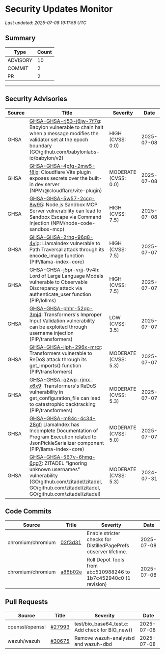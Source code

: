 # Security Updates Monitor

*Last updated: 2025-07-08 19:11:56 UTC*

## Summary
| Type | Count |
|------|-------|
| ADVISORY | 10 |
| COMMIT | 2 |
| PR | 2 |

---

## Security Advisories

| Source | Title | Severity | Date |
|--------|-------|----------|------|
| GHSA | [GHSA-GHSA-rj53-j6jw-7f7g](https://github.com/advisories/GHSA-rj53-j6jw-7f7g): Babylon vulnerable to chain halt when a message modifies the validator set at the epoch boundary (GO/github.com/babylonlabs-io/babylon/v2) | HIGH (CVSS: 0.0) | 2025-07-08 |
| GHSA | [GHSA-GHSA-4pfg-2mw5-f8jx](https://github.com/advisories/GHSA-4pfg-2mw5-f8jx): Cloudflare Vite plugin exposes secrets over the built-in dev server (NPM/@cloudflare/vite-plugin) | MODERATE (CVSS: 0.0) | 2025-07-08 |
| GHSA | [GHSA-GHSA-5w57-2ccq-8w95](https://github.com/advisories/GHSA-5w57-2ccq-8w95): Node.js Sandbox MCP Server vulnerability can lead to Sandbox Escape via Command Injection (NPM/node-code-sandbox-mcp) | HIGH (CVSS: 7.5) | 2025-07-08 |
| GHSA | [GHSA-GHSA-2rhq-96q8-4vjq](https://github.com/advisories/GHSA-2rhq-96q8-4vjq): LlamaIndex vulnerable to Path Traversal attack through its encode_image function (PIP/llama-index-core) | HIGH (CVSS: 7.5) | 2025-07-07 |
| GHSA | [GHSA-GHSA-j5pr-vrjj-9v4h](https://github.com/advisories/GHSA-j5pr-vrjj-9v4h): Lord of Large Language Models vulnerable to Observable Discrepancy attack via authenticate_user function (PIP/lollms) | HIGH (CVSS: 7.5) | 2025-07-07 |
| GHSA | [GHSA-GHSA-phhr-52qp-3mj4](https://github.com/advisories/GHSA-phhr-52qp-3mj4): Transformers's Improper Input Validation vulnerability can be exploited through username injection (PIP/transformers) | LOW (CVSS: 3.5) | 2025-07-07 |
| GHSA | [GHSA-GHSA-jjph-296x-mrcr](https://github.com/advisories/GHSA-jjph-296x-mrcr): Transformers vulnerable to ReDoS attack through its get_imports() function (PIP/transformers) | MODERATE (CVSS: 5.3) | 2025-07-07 |
| GHSA | [GHSA-GHSA-q2wp-rjmx-x6x9](https://github.com/advisories/GHSA-q2wp-rjmx-x6x9): Transformers's ReDoS vulnerability in get_configuration_file can lead to catastrophic backtracking (PIP/transformers) | MODERATE (CVSS: 5.3) | 2025-07-07 |
| GHSA | [GHSA-GHSA-m84c-4c34-28gf](https://github.com/advisories/GHSA-m84c-4c34-28gf): LlamaIndex has Incomplete Documentation of Program Execution related to JsonPickleSerializer component (PIP/llama-index-core) | MODERATE (CVSS: 5.0) | 2025-07-07 |
| GHSA | [GHSA-GHSA-567v-6hmg-6qg7](https://github.com/advisories/GHSA-567v-6hmg-6qg7): ZITADEL "ignoring unknown usernames" vulnerability (GO/github.com/zitadel/zitadel, GO/github.com/zitadel/zitadel, GO/github.com/zitadel/zitadel) | MODERATE (CVSS: 5.3) | 2024-07-31 |

## Code Commits

| Source | Title | Severity | Date |
|--------|-------|----------|------|
| chromium/chromium | [02f3d31](https://github.com/chromium/chromium/commit/02f3d31560b9449471da8aaa77f3c69eb89c0793) | Enable stricter checks for DistilledPagePrefs observer lifetime. | 2025-07-08 |
| chromium/chromium | [a88b02e](https://github.com/chromium/chromium/commit/a88b02e54c8157df975b3769a80ce028a129b55c) | Roll Depot Tools from abc510988246 to 1b7c452940c0 (1 revision) | 2025-07-08 |

## Pull Requests

| Source | Title | Severity | Date |
|--------|-------|----------|------|
| openssl/openssl | [#27993](https://github.com/openssl/openssl/pull/27993) | test/bio_base64_test.c: Add check for BIO_new() | 2025-07-08 |
| wazuh/wazuh | [#30675](https://github.com/wazuh/wazuh/pull/30675) | Remove wazuh-analysisd and wazuh-dbd | 2025-07-08 |

